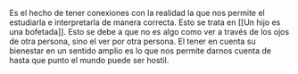 Es el hecho de tener conexiones con la realidad la que nos permite el estudiarla e interpretarla de manera correcta. Esto se trata en [[Un hijo es una bofetada]]. Esto se debe a que no es algo como ver a través de los ojos de otra persona, sino el ver por otra persona. El tener en cuenta su bienestar en un sentido amplio es lo que nos permite darnos cuenta de hasta que punto el mundo puede ser hostil.